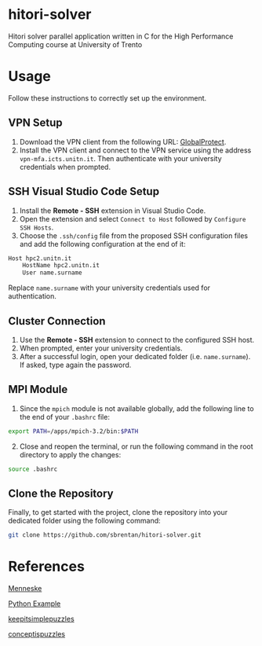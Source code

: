 # hitori-solver
Hitori solver parallel application written in C for the High Performance Computing course at University of Trento

# Usage

Follow these instructions to correctly set up the environment.

## VPN Setup
1. Download the VPN client from the following URL: [GlobalProtect](https://vpn-mfa.icts.unitn.it).
2. Install the VPN client and connect to the VPN service using the address `vpn-mfa.icts.unitn.it`. Then authenticate with your university credentials when prompted.

## SSH Visual Studio Code Setup

1. Install the **Remote - SSH** extension in Visual Studio Code.
2. Open the extension and select `Connect to Host` followed by `Configure SSH Hosts`.
3. Choose the `.ssh/config` file from the proposed SSH configuration files and add the following configuration at the end of it:

```bash
Host hpc2.unitn.it
    HostName hpc2.unitn.it
    User name.surname
```

Replace `name.surname` with your university credentials used for authentication.

## Cluster Connection
1. Use the **Remote - SSH** extension to connect to the configured SSH host.
2. When prompted, enter your university credentials.
3. After a successful login, open your dedicated folder (i.e. `name.surname`). If asked, type again the password.

## MPI Module
1. Since the `mpich` module is not available globally, add the following line to the end of your `.bashrc` file:

```bash
export PATH=/apps/mpich-3.2/bin:$PATH
```

2. Close and reopen the terminal, or run the following command in the root directory to apply the changes:

```bash
source .bashrc
```

## Clone the Repository
Finally, to get started with the project, clone the repository into your dedicated folder using the following command:

```bash
git clone https://github.com/sbrentan/hitori-solver.git
```

# References
[Menneske](https://www.menneske.no/hitori/methods/eng/index.html)

[Python Example](https://github.com/RonMidthun/hitori.py/tree/master)

[keepitsimplepuzzles](https://www.keepitsimplepuzzles.com/how-to-solve-hitori-puzzles/#basic-techniques)

[conceptispuzzles](https://www.conceptispuzzles.com/index.aspx?uri=puzzle/hitori/techniques)
